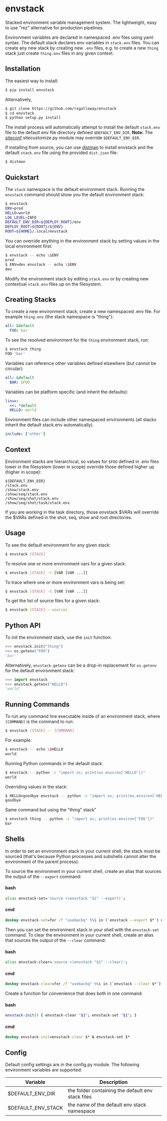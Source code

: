 envstack
========

Stacked environment variable management system. The lightweight, easy to use
"rez" alternative for production pipelines.

Environment variables are declared in namespaced .env files using yaml syntax.
The default stack declares env variables in `stack.env` files. You can create
any new stack by creating new `.env` files, e.g. to create a new `thing` stack
just create `thing.env` files in any given context.

## Installation

The easiest way to install:

```bash
$ pip install envstack
```

Alternatively,

```bash
$ git clone https://github.com/rsgalloway/envstack
$ cd envstack
$ python setup.py install
```

The install process will automatically attempt to install the default
`stack.env` file to the default env file directory defined `$DEFAULT_ENV_DIR`.
**Note:** The [siteconf](https://github.com/rsgalloway/siteconf)
sitecustomize.py module may override `$DEFAULT_ENV_DIR`.

If installing from source, you can use
[distman](https://github.com/rsgalloway/distman) to
install envstack and the default `stack.env` file using the provided
`dist.json` file:

```bash
$ distman
```

## Quickstart

The `stack` namespace is the default environment stack. Running the `envstack`
command should show you the default environment stack:

```bash
$ envstack
ENV=prod
HELLO=world
LOG_LEVEL=INFO
DEFAULT_ENV_DIR=${DEPLOY_ROOT}/env
DEPLOY_ROOT=${ROOT}/${ENV}
ROOT=${HOME}/.local/envstack
```

You can override anything in the environment stack by setting values in the
local environment first:

```bash
$ envstack -- echo \$ENV
prod
$ ENV=dev envstack -- echo \$ENV
dev
```

Modify the environment stack by editing `stack.env` or by creating new
contextual `stack.env` files up on the filesystem.

## Creating Stacks

To create a new environment stack, create a new namespaced .env file.
For example `thing.env` (the stack namespace is "thing"):

```yaml
all: &default
  FOO: bar
```

To see the resolved environment for the `thing` environment stack, run:

```bash
$ envstack thing
FOO 'bar'
```

Variables can reference other variables defined elsewhere (but cannot be
circular):

```yaml
all: &default
  BAR: $FOO
```

Variables can be platform specific (and inherit the defaults):

```yaml
linux:
  <<: *default
  HELLO: world
```

Environment files can include other namespaced environments (all stacks inherit
the default stack.env automatically).

```yaml
include: ['other']
```

## Context

Environment stacks are hierarchical, so values for `$FOO` defined in .env files
lower in the filesystem (lower in scope) override those defined higher up
(higher in scope):

```
${DEFAULT_ENV_DIR}
/stack.env
/show/stack.env
/show/seq/stack.env
/show/seq/shot/stack.env
/show/seq/shot/task/stack.env
```

If you are working in the task directory, those envstack $VARs will override the
$VARs defined in the shot, seq, show and root directories.

## Usage

To see the default environment for any given stack:

```bash
$ envstack [STACK]
```

To resolve one or more environment vars for a given stack:

```bash
$ envstack [STACK] -r [VAR [VAR ...]]
```

To trace where one or more environment vars is being set:

```bash
$ envstack [STACK] -t [VAR [VAR ...]]
```

To get the list of source files for a given stack:

```bash
$ envstack [STACK] --sources
```

## Python API

To init the environment stack, use the `init` function:

```python
>>> envstack.init("thing")
>>> os.getenv("FOO")
'bar'
```

Alternatively, `envstack.getenv` can be a drop-in replacement for `os.getenv`
for the default environment stack:

```python
>>> import envstack
>>> envstack.getenv("HELLO")
'world'
```

## Running Commands

To run any command line executable inside of an environment stack, where
`[COMMAND]` is the command to run:

```bash
$ envstack [STACK] -- [COMMAND]
```

For example:

```bash 
$ envstack -- echo \$HELLO
world
```

Running Python commands in the default stack:

```bash
$ envstack -- python -c "import os; print(os.environ['HELLO'])"
world
```

Overriding values in the stack:

```bash
$ HELLO=goodbye envstack -- python -c "import os; print(os.environ['HELLO'])"
goodbye
```

Same command but using the "thing" stack"

```bash
$ envstack thing -- python -c "import os; print(os.environ['FOO'])"
bar
```

## Shells

In order to set an environment stack in your current shell, the stack must be
sourced (that's because Python processes and subshells cannot alter the
environment of the parent process).

To source the environment in your current shell, create an alias that sources
the output of the `--export` command:

#### bash
```bash
alias envstack-set='source <(envstack "$1" --export)';
```

#### cmd
```cmd
doskey envstack-set=for /f "usebackq" %%i in (`envstack --export $*`) do %%i
```

Then you can set the environment stack in your shell with the `envstack-set`
command. To clear the environment in your current shell, create an alias that
sources the output of the `--clear` command:

#### bash
```bash
alias envstack-clear='source <(envstack "$1" --clear)';
```

#### cmd
```cmd
doskey envstack-clear=for /f "usebackq" %%i in (`envstack --clear $*`) do %%i
```

Create a function for convenience that does both in one command:

#### bash
```bash
envstack-init() { envstack-clear "$1"; envstack-set "$1"; }
```

#### cmd
```cmd
doskey envstack-init=envstack-clear $* & envstack-set $*
```

## Config

Default config settings are in the config.py module. The following environment
variables are supported:

| Variable            | Description |
|---------------------|-------------|
| $DEFAULT_ENV_DIR    | the folder containing the default env stack files |
| $DEFAULT_ENV_STACK  | the name of the default env stack namespace |
